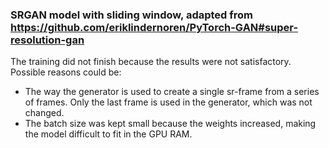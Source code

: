 ### SRGAN model with sliding window, adapted from https://github.com/eriklindernoren/PyTorch-GAN#super-resolution-gan

The training did not finish because the results were not satisfactory. Possible reasons could be:  
 - The way the generator is used to create a single sr-frame from a series of frames. Only the last frame is used in the generator, which was not changed.
 - The batch size was kept small because the weights increased, making the model difficult to fit in the GPU RAM.
